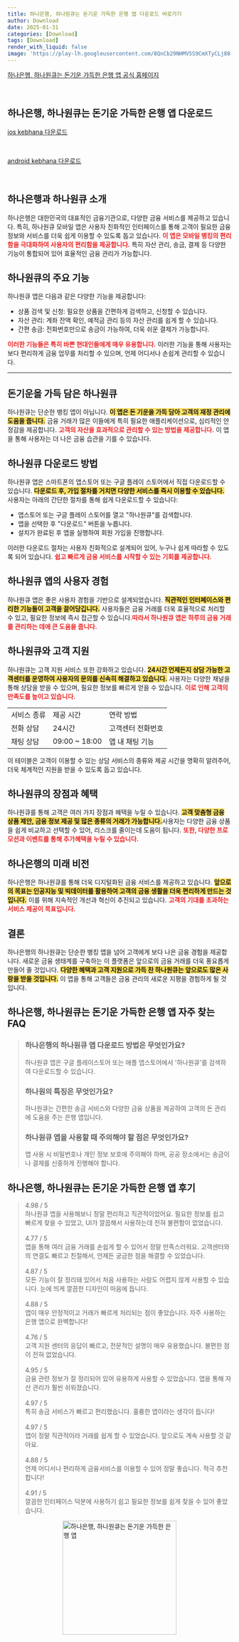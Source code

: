 ```yaml
---
title: 하나은행, 하나원큐는 돈기운 가득한 은행 앱 다운로드 바로가기
author: Download
date: 2025-01-31
categories: [Download]
tags: [Download]
render_with_liquid: false
image: 'https://play-lh.googleusercontent.com/8QnCb29NHMV5S9CmXTyCLj80-1XYVl6fLjwvau7PDEQTLTIcP7SwS9w1FAE_fM08cg=s256-rw'
---
```

<p><a class='click-button' title='하나은행, 하나원큐는 돈기운 가득한 은행 앱' href='https://www.kebhana.com/' rel='nofollow'>하나은행, 하나원큐는 돈기운 가득한 은행 앱 공식 홈페이지</a></p><br>
<h2 id='하나은행, 하나원큐는 돈기운 가득한 은행 앱_다운로드'>하나은행, 하나원큐는 돈기운 가득한 은행 앱 다운로드</h2>
<p><a class="click-button ios" title="kebhana 다운로드" href="https://apps.apple.com/kr/app/%ED%95%98%EB%82%98%EC%9D%80%ED%96%89-%ED%95%98%EB%82%98%EC%9B%90%ED%81%90%EB%8A%94-%EB%8F%88%EA%B8%B0%EC%9A%B4-%EA%B0%80%EB%93%9D%ED%95%9C-%EC%9D%80%ED%96%89-%EC%95%B1/id1362508015" rel="nofollow">ios kebhana 다운로드</a></p><br>
<p><a class="click-button android" title="kebhana 다운로드" href="https://play.google.comhttps://play.google.com/store/apps/details?id=com.kebhana.hanapush" rel="nofollow">android kebhana 다운로드</a></p><br>


<h2 id='하나은행과 하나원큐 소개'>하나은행과 하나원큐 소개</h2>

<p>하나은행은 대한민국의 대표적인 금융기관으로, 다양한 금융 서비스를 제공하고 있습니다. 특히, 하나원큐 모바일 앱은 사용자 친화적인 인터페이스를 통해 고객이 필요한 금융 정보와 서비스를 더욱 쉽게 이용할 수 있도록 돕고 있습니다. <b><span style="color: #ee2323;">이 앱은 모바일 뱅킹의 편리함을 극대화하여 사용자의 편리함을 제공합니다.</span></b> 특히 자산 관리, 송금, 결제 등 다양한 기능이 통합되어 있어 효율적인 금융 관리가 가능합니다.</p>

<h2 id='하나원큐의 주요 기능'>하나원큐의 주요 기능</h2>

<p>하나원큐 앱은 다음과 같은 다양한 기능을 제공합니다:</p>

<ul>
    <li>상품 검색 및 신청: 필요한 상품을 간편하게 검색하고, 신청할 수 있습니다.</li>
    <li>자산 관리: 계좌 잔액 확인, 예적금 관리 등의 자산 관리를 쉽게 할 수 있습니다.</li>
    <li>간편 송금: 전화번호만으로 송금이 가능하여, 더욱 쉬운 결제가 가능합니다.</li>
</ul>

<p><b><span style="color: #ee2323;">이러한 기능들은 특히 바쁜 현대인들에게 매우 유용합니다.</span></b> 이러한 기능을 통해 사용자는 보다 편리하게 금융 업무를 처리할 수 있으며, 언제 어디서나 손쉽게 관리할 수 있습니다.</p>

<hr />

<h2 id='돈기운을 가득 담은 하나원큐'>돈기운을 가득 담은 하나원큐</h2>

<p>하나원큐는 단순한 뱅킹 앱이 아닙니다. <b><span style="background-color: #ffe066;">이 앱은 돈 기운을 가득 담아 고객의 재정 관리에 도움을 줍니다.</span></b> 금융 거래가 많은 이들에게 특히 필요한 애플리케이션으로, 심리적인 안정감을 제공합니다. <b><span style="color: #ee2323;">고객의 자산을 효과적으로 관리할 수 있는 방법을 제공합니다.</span></b> 이 앱을 통해 사용자는 더 나은 금융 습관을 기를 수 있습니다.</p>

<h2 id='하나원큐 다운로드 방법'>하나원큐 다운로드 방법</h2>

<p>하나원큐 앱은 스마트폰의 앱스토어 또는 구글 플레이 스토어에서 직접 다운로드할 수 있습니다. <b><span style="background-color: #ffe066;">다운로드 후, 가입 절차를 거치면 다양한 서비스를 즉시 이용할 수 있습니다.</span></b> 사용자는 아래의 간단한 절차를 통해 쉽게 다운로드할 수 있습니다:</p>

<ul>
    <li>앱스토어 또는 구글 플레이 스토어를 열고 "하나원큐"를 검색합니다.</li>
    <li>앱을 선택한 후 "다운로드" 버튼을 누릅니다.</li>
    <li>설치가 완료된 후 앱을 실행하여 회원 가입을 진행합니다.</li>
</ul>

<p>이러한 다운로드 절차는 사용자 친화적으로 설계되어 있어, 누구나 쉽게 따라할 수 있도록 되어 있습니다. <b><span style="color: #ee2323;">쉽고 빠르게 금융 서비스를 시작할 수 있는 기회를 제공합니다.</span></b></p>

<h2 id='하나원큐 앱의 사용자 경험'>하나원큐 앱의 사용자 경험</h2>

<p>하나원큐 앱은 좋은 사용자 경험을 기반으로 설계되었습니다. <b><span style="background-color: #ffe066;">직관적인 인터페이스와 편리한 기능들이 고객을 끌어당깁니다.</span></b> 사용자들은 금융 거래를 더욱 효율적으로 처리할 수 있고, 필요한 정보에 즉시 접근할 수 있습니다.<b><span style="color: #ee2323;">따라서 하나원큐 앱은 하루의 금융 거래를 관리하는 데에 큰 도움을 줍니다.</span></b></p>

<h2 id='하나원큐와 고객 지원'>하나원큐와 고객 지원</h2>

<p>하나원큐는 고객 지원 서비스 또한 강화하고 있습니다. <b><span style="background-color: #ffe066;">24시간 언제든지 상담 가능한 고객센터를 운영하여 사용자의 문의를 신속히 해결하고 있습니다.</span></b> 사용자는 다양한 채널을 통해 상담을 받을 수 있으며, 필요한 정보를 빠르게 얻을 수 있습니다. <b><span style="color: #ee2323;">이로 인해 고객의 만족도를 높이고 있습니다.</span></b></p>

<table>
    <tr>
        <td>서비스 종류</td>
        <td>제공 시간</td>
        <td>연락 방법</td>
    </tr>
    <tr>
        <td>전화 상담</td>
        <td>24시간</td>
        <td>고객센터 전화번호</td>
    </tr>
    <tr>
        <td>채팅 상담</td>
        <td>09:00 ~ 18:00</td>
        <td>앱 내 채팅 기능</td>
    </tr>
</table>

<p>이 테이블은 고객이 이용할 수 있는 상담 서비스의 종류와 제공 시간을 명확히 알려주어, 더욱 체계적인 지원을 받을 수 있도록 돕고 있습니다.</p>

<h2 id='하나원큐의 장점과 혜택'>하나원큐의 장점과 혜택</h2>

<p>하나원큐를 통해 고객은 여러 가지 장점과 혜택을 누릴 수 있습니다. <b><span style="background-color: #ffe066;">고객 맞춤형 금융 상품 제안, 금융 정보 제공 및 많은 종류의 거래가 가능합니다.</span></b>사용자는 다양한 금융 상품을 쉽게 비교하고 선택할 수 있어, 리스크를 줄이는데 도움이 됩니다. <b><span style="color: #ee2323;">또한, 다양한 프로모션과 이벤트를 통해 추가혜택을 누릴 수 있습니다.</span></b></p>

<h2 id='하나은행의 미래 비전'>하나은행의 미래 비전</h2>

<p>하나은행은 하나원큐를 통해 더욱 디지털화된 금융 서비스를 제공하고 있습니다. <b><span style="background-color: #ffe066;">앞으로의 목표는 인공지능 및 빅데이터를 활용하여 고객의 금융 생활을 더욱 편리하게 만드는 것입니다.</span></b> 이를 위해 지속적인 개선과 혁신이 추진되고 있습니다. <b><span style="color: #ee2323;">고객의 기대를 초과하는 서비스 제공이 목표입니다.</span></b></p>

<h2 id='결론'>결론</h2>

<p>하나은행의 하나원큐는 단순한 뱅킹 앱을 넘어 고객에게 보다 나은 금융 경험을 제공합니다. 새로운 금융 생태계를 구축하는 이 플랫폼은 앞으로의 금융 거래를 더욱 풍요롭게 만들어 줄 것입니다. <b><span style="background-color: #ffe066;">다양한 혜택과 고객 지원으로 가득 찬 하나원큐는 앞으로도 많은 사랑을 받을 것입니다.</span></b> 이 앱을 통해 고객들은 금융 관리의 새로운 지평을 경험하게 될 것입니다.</p>


<h2 id='하나은행, 하나원큐는 돈기운 가득한 은행 앱_자주_찾는_FAQ'>하나은행, 하나원큐는 돈기운 가득한 은행 앱 자주 찾는 FAQ</h2>
<div itemscope="" itemtype="https://schema.org/FAQPage"> <blockquote> <div itemscope="" itemprop="mainEntity" itemtype="https://schema.org/Question"> <h3 itemprop="name">하나은행의 하나원큐 앱 다운로드 방법은 무엇인가요?</h3> <div itemscope="" itemprop="acceptedAnswer" itemtype="https://schema.org/Answer"> <span itemprop="text"> <p>하나원큐 앱은 구글 플레이스토어 또는 애플 앱스토어에서 '하나원큐'를 검색하여 다운로드할 수 있습니다.</p> </span> </div> </div> <div itemscope="" itemprop="mainEntity" itemtype="https://schema.org/Question"> <h3 itemprop="name">하나원의 특징은 무엇인가요?</h3> <div itemscope="" itemprop="acceptedAnswer" itemtype="https://schema.org/Answer"> <span itemprop="text"> <p>하나원큐는 간편한 송금 서비스와 다양한 금융 상품을 제공하여 고객의 돈 관리에 도움을 주는 은행 앱입니다.</p> </span> </div> </div> <div itemscope="" itemprop="mainEntity" itemtype="https://schema.org/Question"> <h3 itemprop="name">하나원큐 앱을 사용할 때 주의해야 할 점은 무엇인가요?</h3> <div itemscope="" itemprop="acceptedAnswer" itemtype="https://schema.org/Answer"> <span itemprop="text"> <p>앱 사용 시 비밀번호나 개인 정보 보호에 주의해야 하며, 공공 장소에서는 송금이나 결제를 신중하게 진행해야 합니다.</p> </span> </div> </div> </blockquote> </div>
<h2 id='하나은행, 하나원큐는 돈기운 가득한 은행 앱_후기'>하나은행, 하나원큐는 돈기운 가득한 은행 앱 후기</h2>
<div itemscope itemtype="https://schema.org/Product">
  <blockquote>
  <div itemprop="review" itemscope itemtype="https://schema.org/Review">
      <div itemprop="reviewRating" itemscope itemtype="https://schema.org/Rating"> <span itemprop="ratingValue">4.98</span> / <span itemprop="bestRating">5</span> </div>
      <span itemprop="reviewBody">하나원큐 앱을 사용해보니 정말 편리하고 직관적이었어요. 필요한 정보를 쉽고 빠르게 찾을 수 있었고, UI가 깔끔해서 사용하는데 전혀 불편함이 없었습니다.</span>
  </div>
  <br>
  <div itemprop="review" itemscope itemtype="https://schema.org/Review">
      <div itemprop="reviewRating" itemscope itemtype="https://schema.org/Rating"> <span itemprop="ratingValue">4.77</span> / <span itemprop="bestRating">5</span> </div>
      <span itemprop="reviewBody">앱을 통해 여러 금융 거래를 손쉽게 할 수 있어서 정말 만족스러워요. 고객센터와의 연결도 빠르고 친절해서, 언제든 궁금한 점을 해결할 수 있었습니다.</span>
  </div>
  <br>
  <div itemprop="review" itemscope itemtype="https://schema.org/Review">
      <div itemprop="reviewRating" itemscope itemtype="https://schema.org/Rating"> <span itemprop="ratingValue">4.87</span> / <span itemprop="bestRating">5</span> </div>
      <span itemprop="reviewBody">모든 기능이 잘 정리돼 있어서 처음 사용하는 사람도 어렵지 않게 사용할 수 있습니다. 눈에 띄게 깔끔한 디자인이 마음에 듭니다.</span>
  </div>
  <br>
  <div itemprop="review" itemscope itemtype="https://schema.org/Review">
      <div itemprop="reviewRating" itemscope itemtype="https://schema.org/Rating"> <span itemprop="ratingValue">4.88</span> / <span itemprop="bestRating">5</span> </div>
      <span itemprop="reviewBody">앱이 매우 안정적이고 거래가 빠르게 처리되는 점이 좋았습니다. 자주 사용하는 은행 앱으로 완벽합니다!</span>
  </div>
  <br>
  <div itemprop="review" itemscope itemtype="https://schema.org/Review">
      <div itemprop="reviewRating" itemscope itemtype="https://schema.org/Rating"> <span itemprop="ratingValue">4.76</span> / <span itemprop="bestRating">5</span> </div>
      <span itemprop="reviewBody">고객 지원 센터의 응답이 빠르고, 전문적인 설명이 매우 유용했습니다. 불편한 점이 전혀 없었습니다.</span>
  </div>
  <br>
  <div itemprop="review" itemscope itemtype="https://schema.org/Review">
      <div itemprop="reviewRating" itemscope itemtype="https://schema.org/Rating"> <span itemprop="ratingValue">4.95</span> / <span itemprop="bestRating">5</span> </div>
      <span itemprop="reviewBody">금융 관련 정보가 잘 정리되어 있어 유용하게 사용할 수 있었습니다. 앱을 통해 자산 관리가 훨씬 쉬워졌습니다.</span>
  </div>
  <br>
  <div itemprop="review" itemscope itemtype="https://schema.org/Review">
      <div itemprop="reviewRating" itemscope itemtype="https://schema.org/Rating"> <span itemprop="ratingValue">4.97</span> / <span itemprop="bestRating">5</span> </div>
      <span itemprop="reviewBody">특히 송금 서비스가 빠르고 편리했습니다. 훌륭한 앱이라는 생각이 듭니다!</span>
  </div>
  <br>
  <div itemprop="review" itemscope itemtype="https://schema.org/Review">
      <div itemprop="reviewRating" itemscope itemtype="https://schema.org/Rating"> <span itemprop="ratingValue">4.97</span> / <span itemprop="bestRating">5</span> </div>
      <span itemprop="reviewBody">앱이 정말 직관적이라 거래를 쉽게 할 수 있었습니다. 앞으로도 계속 사용할 것 같아요.</span>
  </div>
  <br>
  <div itemprop="review" itemscope itemtype="https://schema.org/Review">
      <div itemprop="reviewRating" itemscope itemtype="https://schema.org/Rating"> <span itemprop="ratingValue">4.88</span> / <span itemprop="bestRating">5</span> </div>
      <span itemprop="reviewBody">언제 어디서나 편리하게 금융서비스를 이용할 수 있어 정말 좋습니다. 적극 추천합니다!</span>
  </div>
  <br>
  <div itemprop="review" itemscope itemtype="https://schema.org/Review">
      <div itemprop="reviewRating" itemscope itemtype="https://schema.org/Rating"> <span itemprop="ratingValue">4.91</span> / <span itemprop="bestRating">5</span> </div>
      <span itemprop="reviewBody">깔끔한 인터페이스 덕분에 사용하기 쉽고 필요한 정보를 쉽게 찾을 수 있어 좋았습니다.</span>
  </div>
  </blockquote>
</div>
<figure class="image" style="display: flex; justify-content: center; align-items: center; margin: 0;"><img src="https://play-lh.googleusercontent.com/8QnCb29NHMV5S9CmXTyCLj80-1XYVl6fLjwvau7PDEQTLTIcP7SwS9w1FAE_fM08cg=s256-rw" alt="하나은행, 하나원큐는 돈기운 가득한 은행 앱" width="256" height="256" style="max-width: 100%; height: auto;"></figure>